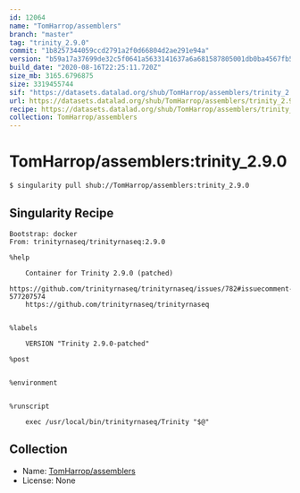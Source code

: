 ```yaml
---
id: 12064
name: "TomHarrop/assemblers"
branch: "master"
tag: "trinity_2.9.0"
commit: "1b8257344059ccd2791a2f0d66804d2ae291e94a"
version: "b59a17a37699de32c5f0641a5633141637a6a681587805001db0ba4567fb58ee"
build_date: "2020-08-16T22:25:11.720Z"
size_mb: 3165.6796875
size: 3319455744
sif: "https://datasets.datalad.org/shub/TomHarrop/assemblers/trinity_2.9.0/2020-08-16-1b825734-b59a17a3/b59a17a37699de32c5f0641a5633141637a6a681587805001db0ba4567fb58ee.sif"
url: https://datasets.datalad.org/shub/TomHarrop/assemblers/trinity_2.9.0/2020-08-16-1b825734-b59a17a3/
recipe: https://datasets.datalad.org/shub/TomHarrop/assemblers/trinity_2.9.0/2020-08-16-1b825734-b59a17a3/Singularity
collection: TomHarrop/assemblers
---
```


# TomHarrop/assemblers:trinity_2.9.0

```bash
$ singularity pull shub://TomHarrop/assemblers:trinity_2.9.0
```

## Singularity Recipe

```singularity
Bootstrap: docker
From: trinityrnaseq/trinityrnaseq:2.9.0

%help

    Container for Trinity 2.9.0 (patched)
    https://github.com/trinityrnaseq/trinityrnaseq/issues/782#issuecomment-577207574
    https://github.com/trinityrnaseq/trinityrnaseq


%labels

    VERSION "Trinity 2.9.0-patched"

%post
    

%environment


%runscript

    exec /usr/local/bin/trinityrnaseq/Trinity "$@"
```

## Collection

 - Name: [TomHarrop/assemblers](https://github.com/TomHarrop/assemblers)
 - License: None

